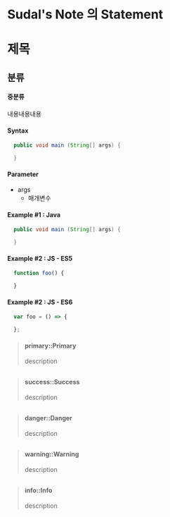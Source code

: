 # Sudal's Note 의 Statement

# 제목 
## 분류
#### 중분류

내용내용내용

#### Syntax
```java
  public void main (String[] args) {

  }
```
#### Parameter
* args
  * 매개변수

#### Example #1 : Java
```java
  public void main (String[] args) {

  }
```
#### Example #2 : JS - ES5
```javascript
  function foo() {

  }
```
#### Example #2 : JS - ES6
```javascript
  var foo = () => {

  };
```


> #### primary::Primary
> description

## 

> #### success::Success
> description
  
## 

> #### danger::Danger
> description

## 

> #### warning::Warning
> description

## 

> #### info::Info
> description